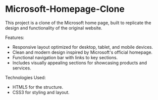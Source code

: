 # Microsoft-Homepage-Clone
This project is a clone of the Microsoft home page, built to replicate the design and functionality of the original website.

Features:
- Responsive layout optimized for desktop, tablet, and mobile devices.
- Clean and modern design inspired by Microsoft's official homepage.
- Functional navigation bar with links to key sections.
- Includes visually appealing sections for showcasing products and services.
  
Technologies Used:
- HTML5 for the structure.
- CSS3 for styling and layout.
